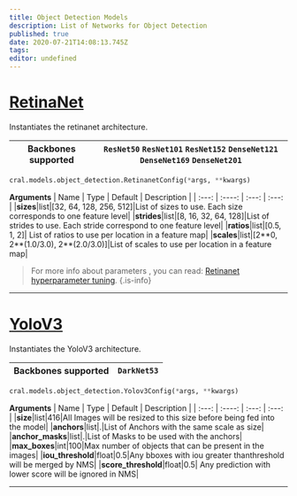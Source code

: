 ```yaml
---
title: Object Detection Models
description: List of Networks for Object Detection
published: true
date: 2020-07-21T14:08:13.745Z
tags: 
editor: undefined
---
```



# [RetinaNet](https://arxiv.org/abs/1708.02002)
Instantiates the retinanet architecture. 

| Backbones supported | `ResNet50` `ResNet101` `ResNet152` `DenseNet121` `DenseNet169` `DenseNet201`|
| -- | --| 


```py
cral.models.object_detection.RetinanetConfig(*args, **kwargs)
```
**Arguments**
| Name                  | Type        | Default     | Description                            |
| :---: | :----: | :---: | :---: |
|**sizes**|list|[32, 64, 128, 256, 512]|List of sizes to use. Each size corresponds to one feature level|
|**strides**|list|[8, 16, 32, 64, 128]|List of strides to use. Each stride correspond to one feature level|
|**ratios**|list|[0.5, 1, 2]| List of ratios to use per location in a feature map|
|**scales**|list|[2\*\*0, 2\*\*(1.0/3.0), 2\*\*(2.0/3.0)]|List of scales to use per location in a feature map|

> For more info about parameters , you can read: [Retinanet hyperparameter tuning](https://blog.segmind.com/an-introduction-to-retinanet-and-how-we-make-it-easier-to-use/).
{.is-info}
---

# [YoloV3](https://pjreddie.com/media/files/papers/YOLOv3.pdf)
Instantiates the YoloV3 architecture. 

| Backbones supported | `DarkNet53` |
| -- | --| 

```py
cral.models.object_detection.Yolov3Config(*args, **kwargs)
```
**Arguments**
| Name                  | Type        | Default     | Description                            |
| :---: | :----: | :---: | :---: |
|**size**|list|416|All Images will be resized to this size before being fed into the model|
|**anchors**|list|.|List of Anchors with the same scale as size|
|**anchor_masks**|list|.|List of Masks to be used with the anchors|
|**max_boxes**|int|100|Max number of objects that can be present in the images|
|**iou_threshold**|float|0.5|Any bboxes with iou greater thanthreshold will be merged by NMS|
|**score_threshold**|float|0.5| Any prediction with lower score will be ignored in NMS|

---
